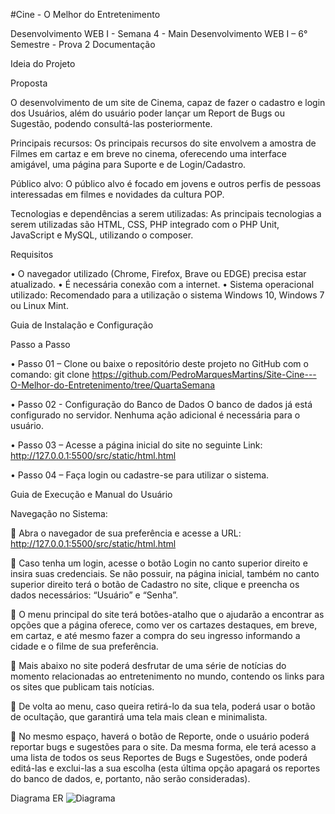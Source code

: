 #Cine - O Melhor do Entretenimento

Desenvolvimento WEB I - Semana 4 - Main
Desenvolvimento WEB I – 6° Semestre - Prova 2 Documentação

Ideia do Projeto

Proposta

O desenvolvimento de um site de Cinema, capaz de fazer o cadastro e login dos Usuários, além do usuário poder lançar um Report de Bugs ou Sugestão, podendo consultá-las posteriormente.

Principais recursos: Os principais recursos do site envolvem a amostra de Filmes em cartaz e em breve no cinema, oferecendo uma interface amigável, uma página para Suporte e de Login/Cadastro.

Público alvo: O público alvo é focado em jovens e outros perfis de pessoas interessadas em filmes e novidades da cultura POP.

Tecnologias e dependências a serem utilizadas: As principais tecnologias a serem utilizadas são HTML, CSS, PHP integrado com o PHP Unit, JavaScript e MySQL, utilizando o composer.

Requisitos

• O navegador utilizado (Chrome, Firefox, Brave ou EDGE) precisa estar atualizado. • É necessária conexão com a internet. • Sistema operacional utilizado: Recomendado para a utilização o sistema Windows 10, Windows 7 ou Linux Mint.

Guia de Instalação e Configuração

Passo a Passo

• Passo 01 – Clone ou baixe o repositório deste projeto no GitHub com o comando: git clone https://github.com/PedroMarquesMartins/Site-Cine---O-Melhor-do-Entretenimento/tree/QuartaSemana

• Passo 02 - Configuração do Banco de Dados O banco de dados já está configurado no servidor. Nenhuma ação adicional é necessária para o usuário.

• Passo 03 – Acesse a página inicial do site no seguinte Link: http://127.0.0.1:5500/src/static/html.html

• Passo 04 – Faça login ou cadastre-se para utilizar o sistema.

Guia de Execução e Manual do Usuário

Navegação no Sistema:

 Abra o navegador de sua preferência e acesse a URL: http://127.0.0.1:5500/src/static/html.html

 Caso tenha um login, acesse o botão Login no canto superior direito e insira suas credenciais. Se não possuir, na página inicial, também no canto superior direito terá o botão de Cadastro no site, clique e preencha os dados necessários: “Usuário” e “Senha”.

 O menu principal do site terá botões-atalho que o ajudarão a encontrar as opções que a página oferece, como ver os cartazes destaques, em breve, em cartaz, e até mesmo fazer a compra do seu ingresso informando a cidade e o filme de sua preferência.

 Mais abaixo no site poderá desfrutar de uma série de notícias do momento relacionadas ao entretenimento no mundo, contendo os links para os sites que publicam tais notícias.

 De volta ao menu, caso queira retirá-lo da sua tela, poderá usar o botão de ocultação, que garantirá uma tela mais clean e minimalista.

 No mesmo espaço, haverá o botão de Reporte, onde o usuário poderá reportar bugs e sugestões para o site. Da mesma forma, ele terá acesso a uma lista de todos os seus Reportes de Bugs e Sugestões, onde poderá editá-las e exclui-las a sua escolha (esta última opção apagará os reportes do banco de dados, e, portanto, não serão consideradas).

Diagrama ER
![Diagrama](https://github.com/user-attachments/assets/244e94a5-1253-472a-b750-0af49005f7d7)
